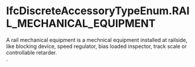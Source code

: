 IfcDiscreteAccessoryTypeEnum.RAIL_MECHANICAL_EQUIPMENT
======================================================
A rail mechanical equipment is a mechnical equipment installed at railside,
like blocking device, speed regulator, bias loaded inspector, track scale or
controllable retarder.  
.


